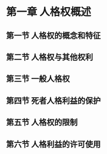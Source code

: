 # 第一章 人格权概述

## 第一节 人格权的概念和特征

## 第二节 人格权与其他权利

## 第三节 一般人格权

## 第四节 死者人格利益的保护

## 第五节 人格权的限制

## 第六节 人格利益的许可使用
